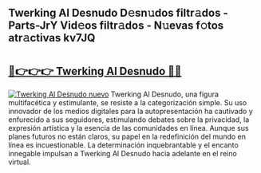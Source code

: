 ## Twerking Al Desnudo D𝚎sn𝚞dos filtr𝚊dos - Parts-JrY Vid𝚎os filtr𝚊dos - N𝚞evas f𝚘tos atr𝚊ctivas kv7JQ

# <h2><a href="http://mb5jes3.tromn.icu/?c=Twerking+Al+Desnudo">🔗👉👉👉 Twerking Al Desnudo 🔗🔗</a></h2>

[![Twerking Al Desnudo nuevo](https://i.imgur.com/pEAQMta.gif)](http://mb5jes3.tromn.icu/?c=Twerking+Al+Desnudo)
Twerking Al Desnudo, una figura multifacética y estimulante, se resiste a la categorización simple. Su uso innovador de los medios digitales para la autopresentación ha cautivado y enfurecido a sus seguidores, estimulando debates sobre la privacidad, la expresión artística y la esencia de las comunidades en línea. Aunque sus planes futuros no están claros, su papel en la redefinición del mundo en línea es incuestionable. La determinación inquebrantable y el encanto innegable impulsan a Twerking Al Desnudo hacia adelante en el reino virtual.
